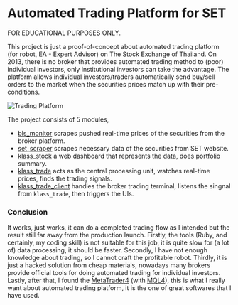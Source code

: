 # Automated Trading Platform for SET

FOR EDUCATIONAL PURPOSES ONLY.

This project is just a proof-of-concept about automated trading platform (for robot, EA - Expert Advisor) on The Stock Exchange of Thailand. On 2013, there is no broker that provides automated trading method to (poor) individual investors, only institutional investors can take the advantage. The platform allows individual investors/traders automatically send buy/sell orders to the market when the securities prices match up with their pre-conditions.

![Trading Platform](https://lh3.googleusercontent.com/GiK8c7z1wn31McAtrAcV-dwu7zu3vMrz3Hhfcw8-I3MD56yuAcFhpznBQpQ6PRwcdoKErnD5=w800-h571)

The project consists of 5 modules,

* [bls_monitor](https://github.com/tonkla/trading-platform/tree/master/bls_monitor) scrapes pushed real-time prices of the securities from the broker platform.
* [set_scraper](https://github.com/tonkla/trading-platform/tree/master/set_scraper) scrapes necessary data of the securities from SET website.
* [klass_stock](https://github.com/tonkla/trading-platform/tree/master/klass_stock) a web dashboard that represents the data, does portfolio summary.
* [klass_trade](https://github.com/tonkla/trading-platform/tree/master/klass_stock/lib) acts as the central processing unit, watches real-time prices, finds the trading signals.
* [klass_trade_client](https://github.com/tonkla/trading-platform/tree/master/klass_trade_client) handles the broker trading terminal, listens the singnal from `klass_trade`, then triggers the UIs.

### Conclusion

It works, just works, it can do a completed trading flow as I intended but the result still far away from the production launch. Firstly, the tools (Ruby, and certainly, my coding skill) is not suitable for this job, it is quite slow for (a lot of) data processing, it should be faster. Secondly, I have not enough knowledge about trading, so I cannot craft the profitable robot. Thirdly, it is just a hacked solution from cheap materials, nowadays many brokers provide official tools for doing automated trading for individual investors. Lastly, after that, I found the [MetaTrader4](https://www.metatrader4.com/en) (with [MQL4](https://docs.mql4.com/)), this is what I really want about automated trading platform, it is the one of great softwares that I have used.
